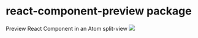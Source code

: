 # react-component-preview package
Preview React Component in an Atom split-view
![](https://raw.github.com/theTechie/react-component-preview/master/preview.gif)
